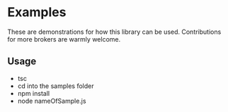 # Examples

These are demonstrations for how this library can be used. Contributions for more brokers are warmly welcome.

## Usage
- tsc
- cd into the samples folder
- npm install
- node nameOfSample.js
